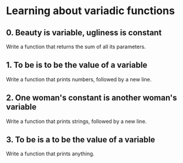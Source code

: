 # Learning about variadic functions
## 0. Beauty is variable, ugliness is constant 
Write a function that returns the sum of all its parameters.
## 1. To be is to be the value of a variable
Write a function that prints numbers, followed by a new line.
## 2. One woman's constant is another woman's variable 
Write a function that prints strings, followed by a new line.
## 3. To be is a to be the value of a variable
Write a function that prints anything.
